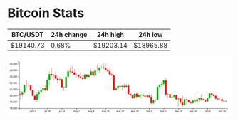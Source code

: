 # Bitcoin Stats

BTC/USDT|24h change|24h high|24h low|
|---|---|---|---|
|$19140.73|0.68%|$19203.14|$18965.88|

<img src="./chart.svg">
